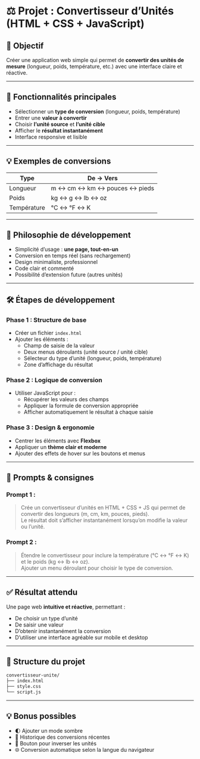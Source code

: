 # ⚖️ Projet : Convertisseur d’Unités (HTML + CSS + JavaScript)

## 🎯 Objectif
Créer une application web simple qui permet de **convertir des unités de mesure** (longueur, poids, température, etc.) avec une interface claire et réactive.

---

## 🚀 Fonctionnalités principales
- Sélectionner un **type de conversion** (longueur, poids, température)
- Entrer une **valeur à convertir**
- Choisir **l’unité source** et **l’unité cible**
- Afficher le **résultat instantanément**
- Interface responsive et lisible

---

## 💡 Exemples de conversions
| Type         | De → Vers                   |
|---------------|-----------------------------|
| Longueur      | m ↔ cm ↔ km ↔ pouces ↔ pieds |
| Poids         | kg ↔ g ↔ lb ↔ oz            |
| Température   | °C ↔ °F ↔ K                 |

---

## 🌱 Philosophie de développement
- Simplicité d’usage : **une page, tout-en-un**
- Conversion en temps réel (sans rechargement)
- Design minimaliste, professionnel
- Code clair et commenté
- Possibilité d’extension future (autres unités)

---

## 🛠️ Étapes de développement

### Phase 1 : Structure de base
- Créer un fichier `index.html`  
- Ajouter les éléments :
  - Champ de saisie de la valeur  
  - Deux menus déroulants (unité source / unité cible)  
  - Sélecteur du type d’unité (longueur, poids, température)  
  - Zone d’affichage du résultat  

### Phase 2 : Logique de conversion
- Utiliser JavaScript pour :
  - Récupérer les valeurs des champs
  - Appliquer la formule de conversion appropriée
  - Afficher automatiquement le résultat à chaque saisie  

### Phase 3 : Design & ergonomie
- Centrer les éléments avec **Flexbox**
- Appliquer un **thème clair et moderne**
- Ajouter des effets de hover sur les boutons et menus

---

## 💬 Prompts & consignes

### Prompt 1 :
> Crée un convertisseur d’unités en HTML + CSS + JS qui permet de convertir des longueurs (m, cm, km, pouces, pieds).  
> Le résultat doit s’afficher instantanément lorsqu’on modifie la valeur ou l’unité.

### Prompt 2 :
> Étendre le convertisseur pour inclure la température (°C ↔ °F ↔ K) et le poids (kg ↔ lb ↔ oz).  
> Ajouter un menu déroulant pour choisir le type de conversion.

---

## ✅ Résultat attendu
Une page web **intuitive et réactive**, permettant :
- De choisir un type d’unité
- De saisir une valeur
- D’obtenir instantanément la conversion
- D’utiliser une interface agréable sur mobile et desktop

---

## 🧩 Structure du projet

```bash
convertisseur-unite/
├── index.html
├── style.css
└── script.js

```
---

## 💡 Bonus possibles

- 🌓 Ajouter un mode sombre
- 🧮 Historique des conversions récentes
- 🔄 Bouton pour inverser les unités
- 🌐 Conversion automatique selon la langue du navigateur

